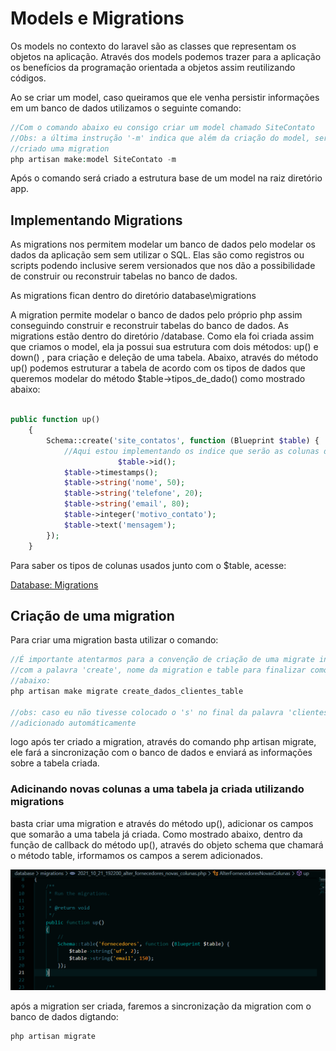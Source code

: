 # Models e Migrations

Os models no contexto do laravel são as classes que representam os objetos na aplicação. Através dos models podemos trazer para a aplicação os benefícios da programação orientada a objetos assim reutilizando códigos.

Ao se criar um model, caso queiramos que ele venha persistir informações em um banco de dados utilizamos o seguinte comando:

```php
//Com o comando abaixo eu consigo criar um model chamado SiteContato
//Obs: a última instrução '-m' indica que além da criação do model, será 
//criado uma migration
php artisan make:model SiteContato -m
```

Após o comando será criado a estrutura base de um model na raiz diretório app.

## Implementando Migrations

As migrations nos permitem modelar um banco de dados pelo modelar os dados da aplicação sem sem utilizar o SQL. Elas são como registros ou scripts podendo inclusive serem versionados que nos dão a possibilidade de construir ou reconstruir tabelas no banco de dados.

As migrations fican dentro do diretório database\migrations

A migration permite modelar o banco de dados pelo próprio php assim conseguindo construir e reconstruir tabelas do banco de dados. As migrations estão dentro do diretório /database. Como ela foi criada assim que criamos o model, ela ja possui sua estrutura com dois métodos: up() e down() , para criação e deleção de uma tabela. Abaixo, através do método up() podemos estruturar a tabela de acordo com os tipos de dados que queremos modelar do método $table->tipos_de_dado() como mostrado abaixo: 

```php

public function up()
    {
        Schema::create('site_contatos', function (Blueprint $table) {
            //Aqui estou implementando os indice que serão as colunas da tabela
						$table->id();
            $table->timestamps();
            $table->string('nome', 50);
            $table->string('telefone', 20);
            $table->string('email', 80);
            $table->integer('motivo_contato');
            $table->text('mensagem');
        });
    }
```

Para saber os tipos de colunas usados junto com o $table, acesse:

[Database: Migrations](https://laravel.com/docs/7.x/migrations#introduction)

## Criação de uma migration

Para criar uma migration basta utilizar o comando:

```php
//É importante atentarmos para a convenção de criação de uma migrate iniciando
//com a palavra 'create', nome da migration e table para finalizar como mostrado
//abaixo:
php artisan make migrate create_dados_clientes_table

//obs: caso eu não tivesse colocado o 's' no final da palavra 'clientes' ele teria
//adicionado automáticamente
```

logo após ter criado a migration, através do comando php artisan migrate, ele fará a sincronização com o banco de dados e enviará as informações sobre a tabela criada.

### Adicinando novas colunas a uma tabela ja criada utilizando migrations

basta criar uma migration e através do método up(), adicionar os campos que somarão a uma tabela já criada. Como mostrado abaixo, dentro da função de callback do método up(), através do objeto schema que chamará o método table, irformamos os campos a serem adicionados.

 

![Untitled](Models%20e%20Migrations%20f1b55ba6d833485cbd8ec0fead33a2a6/Untitled.png)

após a migration ser criada, faremos a sincronização da migration com o banco de dados digtando:

```php
php artisan migrate
```